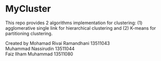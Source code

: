 MyCluster
=========

This repo provides 2 algorithms implementation for clustering:
(1) agglomerative single link for hierarchical clustering and
(2) K-means for partitioning clustering.

Created by
Mohamad Rivai Ramandhani    13511043  
Muhammad Nassirudin         13511044  
Faiz Ilham Muhammad         13511080